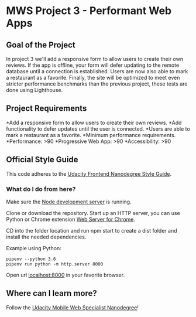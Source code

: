 # MWS Project 3 - Performant Web Apps

## Goal of the Project
In project 3 we'll add a responsive form to allow users to create their own reviews. If the app is offline, your form will defer updating to the remote database until a connection is established. Users are now also able to mark a restaurant as a favorite. Finally, the site will be optimized to meet even stricter performance benchmarks than the previous project, these tests are done using Lighthouse.

## Project Requirements
*Add a responsive form to allow users to create their own reviews.
*Add functionality to defer updates until the user is connected.
*Users are able to mark a restaurant as a favorite.
*Minimum performance requirements.
  *Performance: >90
  *Progressive Web App: >90
  *Accessibility: >90

## Official Style Guide
This code adheres to the [Udacity Frontend Nanodegree Style Guide](https://udacity.github.io/frontend-nanodegree-styleguide/).

### What do I do from here?
Make sure the [Node development server](https://github.com/udacity/mws-restaurant-stage-3) is running.

Clone or download the repository.
Start up an HTTP server, you can use Python or Chrome extension [Web Server for Chrome](https://chrome.google.com/webstore/detail/web-server-for-chrome/ofhbbkphhbklhfoeikjpcbhemlocgigb?hl=en).

CD into the folder location and run npm start to create a dist folder and install the needed dependencies.

Example using Python:

```
pipenv --python 3.6
pipenv run python -m http.server 8000
```

Open url [localhost:8000](localhost:8000) in your favorite browser.

## Where can I learn more?
Follow the [Udacity Mobile Web Specialist Nanodegree](https://www.udacity.com/course/mobile-web-specialist-nanodegree--nd024)!

